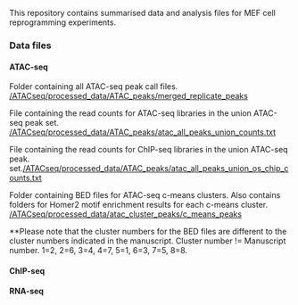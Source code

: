 
This repository contains summarised data and analysis files for MEF cell reprogramming experiments.

### Data files 

#### ATAC-seq

Folder containing all ATAC-seq peak call files.  
[/ATACseq/processed_data/ATAC_peaks/merged_replicate_peaks](/ATACseq/processed_data/ATAC_peaks/merged_replicate_peaks)

File containing the read counts for ATAC-seq libraries in the union ATAC-seq peak set.
[/ATACseq/processed_data/ATAC_peaks/atac_all_peaks_union_counts.txt](/ATACseq/processed_data/ATAC_peaks/atac_all_peaks_union_counts.txt)

File containing the read counts for ChIP-seq libraries in the union ATAC-seq peak. set.[/ATACseq/processed_data/ATAC_peaks/atac_all_peaks_union_os_chip_counts.txt](/ATACseq/processed_data/ATAC_peaks/atac_all_peaks_union_os_chip_counts.txt)

Folder containing BED files for ATAC-seq c-means clusters. Also contains folders for Homer2 motif enrichment results for each c-means cluster.
[/ATACseq/processed_data/atac_cluster_peaks/c_means_peaks](/ATACseq/processed_data/atac_cluster_peaks/c_means_peaks)

**Please note that the cluster numbers for the BED files are different to the cluster numbers indicated in the manuscript. Cluster number != Manuscript number. 1=2, 2=6, 3=4, 4=7, 5=1, 6=3, 7=5, 8=8.




#### ChIP-seq



#### RNA-seq







